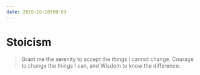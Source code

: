 ```yaml
---
date: 2020-10-10T00:03
---
```


# Stoicism


> Grant me the serenity to accept the things I cannot change, 
> Courage to change the things I can, 
> and Wisdom to know the difference.


## <d37294ef>

